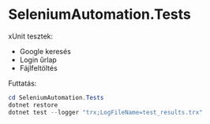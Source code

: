 # SeleniumAutomation.Tests

xUnit tesztek:
- Google keresés
- Login űrlap
- Fájlfeltöltés

Futtatás:
```powershell
cd SeleniumAutomation.Tests
dotnet restore
dotnet test --logger "trx;LogFileName=test_results.trx"
```
